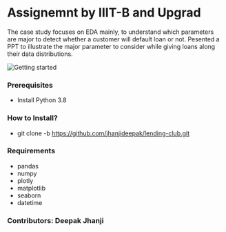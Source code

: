 # Assignemnt by IIIT-B and Upgrad

The case study focuses on EDA mainly, to understand which parameters are major to detect whether a customer will default loan or not. Pesented a PPT to illustrate the major parameter to consider while giving loans along their data distributions.

<!-- ![Getting Started](./Users/deepakjhanji/Downloads/Loan_image.png) -->
<img src="./Users/deepakjhanji/Downloads/Loan_image.jpg" alt="Getting started" />


### Prerequisites
- Install Python 3.8


### How to Install?
- git clone -b https://github.com/jhanjideepak/lending-club.git


### Requirements
- pandas
- numpy
- plotly
- matplotlib
- seaborn
- datetime


### Contributors: Deepak Jhanji

